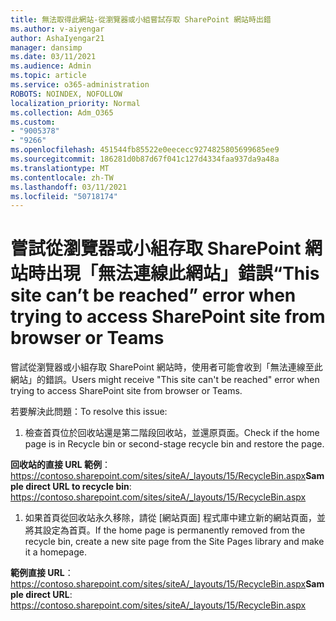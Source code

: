 ```yaml
---
title: 無法取得此網站-從瀏覽器或小組嘗試存取 SharePoint 網站時出錯
ms.author: v-aiyengar
author: AshaIyengar21
manager: dansimp
ms.date: 03/11/2021
ms.audience: Admin
ms.topic: article
ms.service: o365-administration
ROBOTS: NOINDEX, NOFOLLOW
localization_priority: Normal
ms.collection: Adm_O365
ms.custom:
- "9005378"
- "9266"
ms.openlocfilehash: 451544fb85522e0eececc9274825805699685ee9
ms.sourcegitcommit: 186281d0b87d67f041c127d4334faa937da9a48a
ms.translationtype: MT
ms.contentlocale: zh-TW
ms.lasthandoff: 03/11/2021
ms.locfileid: "50718174"
---
```

# <a name="this-site-cant-be-reached-error-when-trying-to-access-sharepoint-site-from-browser-or-teams"></a><span data-ttu-id="eaab1-102">嘗試從瀏覽器或小組存取 SharePoint 網站時出現「無法連線此網站」錯誤</span><span class="sxs-lookup"><span data-stu-id="eaab1-102">“This site can’t be reached” error when trying to access SharePoint site from browser or Teams</span></span>

<span data-ttu-id="eaab1-103">嘗試從瀏覽器或小組存取 SharePoint 網站時，使用者可能會收到「無法連線至此網站」的錯誤。</span><span class="sxs-lookup"><span data-stu-id="eaab1-103">Users might receive "This site can't be reached" error when trying to access SharePoint site from browser or Teams.</span></span> 

<span data-ttu-id="eaab1-104">若要解決此問題：</span><span class="sxs-lookup"><span data-stu-id="eaab1-104">To resolve this issue:</span></span> 

1. <span data-ttu-id="eaab1-105">檢查首頁位於回收站還是第二階段回收站，並還原頁面。</span><span class="sxs-lookup"><span data-stu-id="eaab1-105">Check if the home page is in Recycle bin or second-stage recycle bin and restore the page.</span></span>

<span data-ttu-id="eaab1-106">**回收站的直接 URL 範例**： https://contoso.sharepoint.com/sites/siteA/_layouts/15/RecycleBin.aspx</span><span class="sxs-lookup"><span data-stu-id="eaab1-106">**Sample direct URL to recycle bin**: https://contoso.sharepoint.com/sites/siteA/_layouts/15/RecycleBin.aspx</span></span>

1. <span data-ttu-id="eaab1-107">如果首頁從回收站永久移除，請從 [網站頁面] 程式庫中建立新的網站頁面，並將其設定為首頁。</span><span class="sxs-lookup"><span data-stu-id="eaab1-107">If the home page is permanently removed from the recycle bin, create a new site page from the Site Pages library and make it a homepage.</span></span> 

<span data-ttu-id="eaab1-108">**範例直接 URL**： https://contoso.sharepoint.com/sites/siteA/_layouts/15/RecycleBin.aspx</span><span class="sxs-lookup"><span data-stu-id="eaab1-108">**Sample direct URL**: https://contoso.sharepoint.com/sites/siteA/_layouts/15/RecycleBin.aspx</span></span>